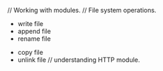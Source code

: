 // Working with modules.
// File system operations.

- write file
- append file
- rename file

* copy file
* unlink file
  // understanding HTTP module.
